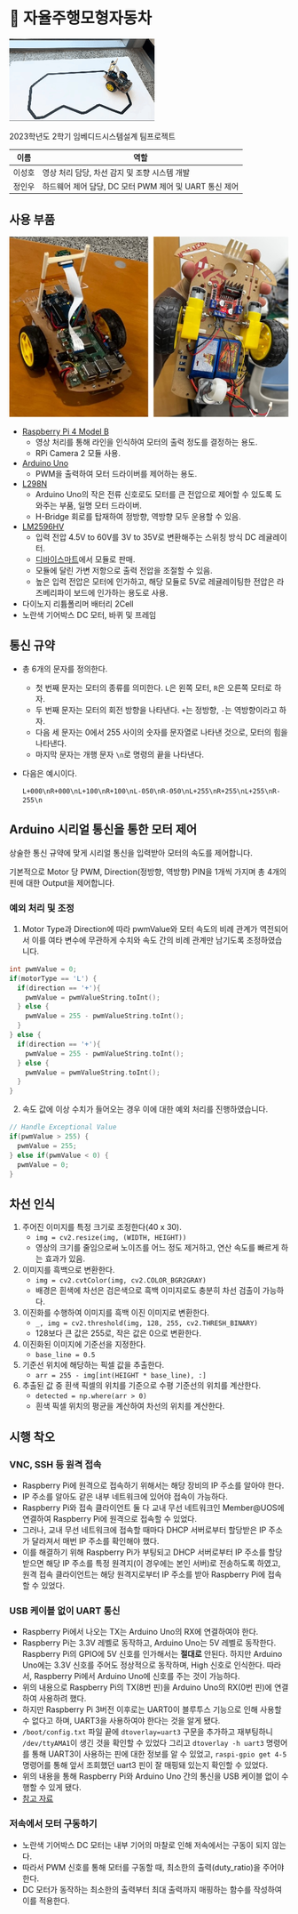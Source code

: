 # 🚗 자율주행모형자동차

![car_moving](./assets/car_moving.gif)

2023학년도 2학기 임베디드시스템설계 팀프로젝트

|이름|역할|
|-|-|
|이성호|영상 처리 담당, 차선 감지 및 조향 시스템 개발|
|정인우|하드웨어 제어 담당, DC 모터 PWM 제어 및 UART 통신 제어|

## 사용 부품

![car_frontback](./assets/car_frontback.jpg)

- [Raspberry Pi 4 Model B](https://www.raspberrypi.com/documentation/computers/raspberry-pi.html)
  - 영상 처리를 통해 라인을 인식하여 모터의 출력 정도를 결정하는 용도.
  - RPi Camera 2 모듈 사용.
- [Arduino Uno](https://docs.arduino.cc/hardware/uno-rev3)
  - PWM을 출력하여 모터 드라이버를 제어하는 용도.
- [L298N](https://www.st.com/en/motor-drivers/l298.html)
  - Arduino Uno의 작은 전류 신호로도 모터를 큰 전압으로 제어할 수 있도록 도와주는 부품, 일명 모터 드라이버.
  - H-Bridge 회로를 탑재하여 정방향, 역방향 모두 운용할 수 있음.
- [LM2596HV](https://www.ti.com/lit/ds/symlink/lm2596.pdf)
  - 입력 전압 4.5V to 60V를 3V to 35V로 변환해주는 스위칭 방식 DC 레귤레이터.
  - [디바이스마트](https://www.devicemart.co.kr/goods/view?no=1321158)에서 모듈로 판매.
  - 모듈에 달린 가변 저항으로 출력 전압을 조절할 수 있음.
  - 높은 입력 전압은 모터에 인가하고, 해당 모듈로 5V로 레귤레이팅한 전압은 라즈베리파이 보드에 인가하는 용도로 사용.
- 다이노지 리튬폴리머 배터리 2Cell
- 노란색 기어박스 DC 모터, 바퀴 및 프레임

## 통신 규약

- 총 6개의 문자를 정의한다.

  - 첫 번째 문자는 모터의 종류를 의미한다. `L`은 왼쪽 모터, `R`은 오른쪽 모터로 하자.
  - 두 번째 문자는 모터의 회전 방향을 나타낸다. `+`는 정방향, `-`는 역방향이라고 하자.
  - 다음 세 문자는 0에서 255 사이의 숫자를 문자열로 나타낸 것으로, 모터의 힘을 나타낸다.
  - 마지막 문자는 개행 문자 `\n`로 명령의 끝을 나타낸다.

- 다음은 예시이다.
  ```
  L+000\nR+000\nL+100\nR+100\nL-050\nR-050\nL+255\nR+255\nL+255\nR-255\n
  ```

## Arduino 시리얼 통신을 통한 모터 제어

상술한 통신 규약에 맞게 시리얼 통신을 입력받아 모터의 속도를 제어합니다.

기본적으로 Motor 당 PWM, Direction(정방향, 역방향) PIN을 1개씩 가지며 총 4개의 핀에 대한 Output을 제어합니다.

### 예외 처리 및 조정

1. Motor Type과 Direction에 따라 pwmValue와 모터 속도의 비례 관계가 역전되어서 이를 여타 변수에 무관하게 수치와 속도 간의 비례 관계만 남기도록 조정하였습니다.
   
```c
int pwmValue = 0;
if(motorType == 'L') {
  if(direction == '+'){
    pwmValue = pwmValueString.toInt();
  } else {
    pwmValue = 255 - pwmValueString.toInt();
  }
} else {
  if(direction == '+'){
    pwmValue = 255 - pwmValueString.toInt();
  } else {
    pwmValue = pwmValueString.toInt();
  }
}
```

2. 속도 값에 이상 수치가 들어오는 경우 이에 대한 예외 처리를 진행하였습니다.

```c
// Handle Exceptional Value
if(pwmValue > 255) {
  pwmValue = 255;
} else if(pwmValue < 0) {
  pwmValue = 0;
}
```

## 차선 인식
1. 주어진 이미지를 특정 크기로 조정한다(40 x 30).
    - `img = cv2.resize(img, (WIDTH, HEIGHT))`
    - 영상의 크기를 줄임으로써 노이즈를 어느 정도 제거하고, 연산 속도를 빠르게 하는 효과가 있음.
2. 이미지를 흑백으로 변환한다.
    - `img = cv2.cvtColor(img, cv2.COLOR_BGR2GRAY)`
    - 배경은 흰색에 차선은 검은색으로 흑백 이미지로도 충분히 차선 검출이 가능하다.
3. 이진화를 수행하여 이미지를 흑백 이진 이미지로 변환한다.
    - `_, img = cv2.threshold(img, 128, 255, cv2.THRESH_BINARY)`
    - 128보다 큰 값은 255로, 작은 값은 0으로 변환한다.
4. 이진화된 이미지에 기준선을 지정한다.
    - `base_line = 0.5`
5. 기준선 위치에 해당하는 픽셀 값을 추출한다.
    - `arr = 255 - img[int(HEIGHT * base_line), :]`
6. 추출된 값 중 흰색 픽셀의 위치를 기준으로 수평 기준선의 위치를 계산한다.
    - `detected = np.where(arr > 0)`
    - 흰색 픽셀 위치의 평균을 계산하여 차선의 위치를 계산한다.

## 시행 착오

### VNC, SSH 등 원격 접속

- Raspberry Pi에 원격으로 접속하기 위해서는 해당 장비의 IP 주소를 알아야 한다.
- IP 주소를 알아도 같은 내부 네트워크에 있어야 접속이 가능하다.
- Raspberry Pi와 접속 클라이언트 둘 다 교내 무선 네트워크인 Member@UOS에 연결하여 Raspberry Pi에 원격으로 접속할 수 있었다.
- 그러나, 교내 무선 네트워크에 접속할 때마다 DHCP 서버로부터 할당받은 IP 주소가 달라져서 매번 IP 주소를 확인해야 했다.
- 이를 해결하기 위해 Raspberry Pi가 부팅되고 DHCP 서버로부터 IP 주소를 할당받으면 해당 IP 주소를 특정 원격지(이 경우에는 본인 서버)로 전송하도록 하였고, 원격 접속 클라이언트는 해당 원격지로부터 IP 주소를 받아 Raspberry Pi에 접속할 수 있었다.

### USB 케이블 없이 UART 통신

- Raspberry Pi에서 나오는 TX는 Arduino Uno의 RX에 연결하여야 한다.
- Raspberry Pi는 3.3V 레벨로 동작하고, Arduino Uno는 5V 레벨로 동작한다. Raspberry Pi의 GPIO에 5V 신호를 인가해서는 **절대로** 안된다. 하지만 Arduino Uno에는 3.3V 신호를 주어도 정상적으로 동작하며, High 신호로 인식한다. 따라서, Raspberry Pi에서 Arduino Uno에 신호를 주는 것이 가능하다.
- 위의 내용으로 Raspberry Pi의 TX(8번 핀)을 Arduino Uno의 RX(0번 핀)에 연결하여 사용하려 했다.
- 하지만 Raspberry Pi 3버전 이후로는 UART0이 블루투스 기능으로 인해 사용할 수 없다고 하며, UART3을 사용하여야 한다는 것을 알게 됐다.
- `/boot/config.txt` 파일 끝에 `dtoverlay=uart3` 구문을 추가하고 재부팅하니 `/dev/ttyAMA1`이 생긴 것을 확인할 수 있었다 그리고 `dtoverlay -h uart3` 명령어를 통해 UART3이 사용하는 핀에 대한 정보를 알 수 있었고, `raspi-gpio get 4-5` 명령어를 통해 앞서 조회했던 uart3 핀이 잘 매핑돼 있는지 확인할 수 있었다.
- 위의 내용을 통해 Raspberry Pi와 Arduino Uno 간의 통신을 USB 케이블 없이 수행할 수 있게 됐다.
- [참고 자료](https://blog.naver.com/emperonics/222039301356)

### 저속에서 모터 구동하기

- 노란색 기어박스 DC 모터는 내부 기어의 마찰로 인해 저속에서는 구동이 되지 않는다.
- 따라서 PWM 신호를 통해 모터를 구동할 때, 최소한의 출력(duty_ratio)을 주어야 한다.
- DC 모터가 동작하는 최소한의 출력부터 최대 출력까지 매핑하는 함수를 작성하여 이를 적용한다.
